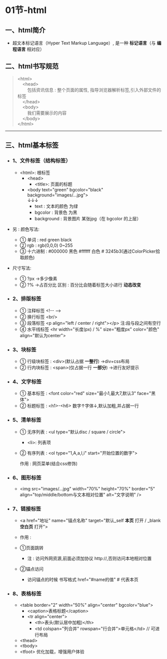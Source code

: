 # 01节-html

## 一、html简介

- 超文本标记语言（Hyper Text Markup Language）, 是一种 **标记语言**（与 **编程语言** 相对应）

## 二、html书写规范

> &lt;html&gt;<br>
> &nbsp;&nbsp;&nbsp;&nbsp;&lt;head&gt;<br>
> &nbsp;&nbsp;&nbsp;&nbsp;&nbsp;&nbsp;&nbsp;&nbsp;包括资讯信息 : 整个页面的属性, 指导浏览器解析标签,引入外部文件的标签<br>
> &nbsp;&nbsp;&nbsp;&nbsp;&lt;/head&gt;<br>
> &nbsp;&nbsp;&nbsp;&nbsp;&lt;body&gt;<br>
> &nbsp;&nbsp;&nbsp;&nbsp;&nbsp;&nbsp;&nbsp;&nbsp;我们需要展示的内容<br>
> &nbsp;&nbsp;&nbsp;&nbsp;&lt;/body&gt;<br>
> &lt;/html&gt;

---

## 三、html基本标签

- ### 1、文件标签（结构标签）
  - &lt;html&gt;: 根标签
    - &lt;head&gt;
      - &lt;title&gt;: 页面的标题<br>
    - &lt;body text="green" bgcolor="black" background="images/...jpg"&gt;<br>
		↓↓↓<br>
      - text : 文本的颜色  为绿
	  - bgcolor : 背景色  为黑
	  - background : 背景图片  某张jpg（在 bgcolor 的上层）

- 另 : 颜色写法:
  - ① 单词 : red  green  black
  - ② rgb : rgb(0,0,0)	0~255
  - ③ 十六进制 : #000000 黑色	#ffffff 白色	# 3245b3(通过ColorPicker拾取颜色)

- 尺寸写法:
  - ① ?px ->多少像素
  - ② ?%  ->占百分比	区别 : 百分比会随着标签大小进行 **动态改变**

- ### 2、排版标签
  - ① 注释标签 &lt;!-- --&gt;
  - ② 换行标签 &lt;br/&gt;
  - ③ 段落标签 &lt;p align="left / center / right"&gt;&lt;/p&gt;	注:段与段之间有空行
  - ④ 水平线标签 &lt;hr width="长度(px) / %" size="粗度px" color="颜色" align="默认为center"&gt;

- ### 3、块标签
  - ① 行级块标签 : &lt;div&gt;(默认占据 **一整行**)	->div+css布局
  - ② 行内块标签 : &lt;span&gt;(仅占据一行 **一部分**)	->进行友好提示

- ### 4、文字标签
  - ① 基本标签 : &lt;font color="red" size="最小1,最大7,默认3" face="黑体"&gt;
  - ② 标题标签 : &lt;h1&gt;-&lt;h6&gt;	数字↑字体↓,默认加粗,并占据一行

- ### 5、清单标签
  - ① 无序列表 : &lt;ul type="默认disc / square / circle"&gt;
	  - &lt;li&gt;: 列表项
  - ② 有序列表 : &lt;ol type="1,A,a,I,i" start="开始位置的数字"&gt;

	作用 : 网页菜单(结合css修饰)

- ### 6、图形标签
  - &lt;img src="images/...jpg" width="70%" height="70%" border="5" align="top/middle/bottom与文本相对位置" alt="文字说明" /&gt;

- ### 7、链接标签
  - &lt;a href="地址" name="锚点名称" target="默认_self **本页** 打开 / _blank **空白页** 打开"&gt;

  - 作用 :
  - ①页面跳转
	  - 注 : 访问外网资源,前面必须加协议 http://,否则访问本地相对位置

  - ②锚点访问
    - 访问锚点的时候 书写格式 href="#name的值"	# 代表本页

- ### 8、表格标签
  - &lt;table border="2" width="50%" align="center" bgcolor="blue"&gt;
    - &lt;caption&gt;表格标题&lt;/caption&gt;
    - &lt;tr align="center"&gt;
      - &lt;th&gt;表头(默认居中加粗)&lt;/th&gt;
      - &lt;td colspan="列合并" rowspan="行合并"&gt;单元格&lt;/td&gt;	// 可进行布局
  - &lt;thead&gt;
  - &lt;tbody&gt;
  - &lt;tfoot&gt;		优化加载，增强用户体验
